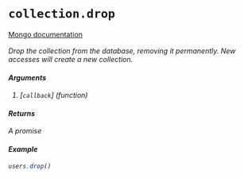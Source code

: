 # `collection.drop`

[Mongo documentation <i class="fa fa-external-link" style="position: relative; top: 2px;" />](http://mongodb.github.io/node-mongodb-native/3.2/api/Collection.html#drop)

Drop the collection from the database, removing it permanently. New accesses will create a new collection.

#### Arguments

1. [`callback`] *(function)*

#### Returns

A promise

#### Example

```js
users.drop()
```
